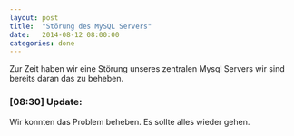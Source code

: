 ```yaml
---
layout: post
title:  "Störung des MySQL Servers"
date:   2014-08-12 08:00:00
categories: done
---
```


Zur Zeit haben wir eine Störung unseres zentralen Mysql Servers wir sind bereits daran das zu beheben.

### [08:30] Update:

Wir konnten das Problem beheben. Es sollte alles wieder gehen.
